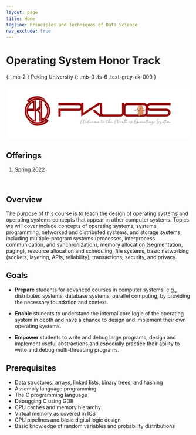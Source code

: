 ```yaml
---
layout: page
title: Home
tagline: Principles and Techniques of Data Science
nav_exclude: true
---
```


# Operating System Honor Track
{: .mb-2 }
Peking University
{: .mb-0 .fs-6 .text-grey-dk-000 }

<img src="/pkuos-pure.svg">

## Offerings
1. [Spring 2022](sp22)
<br>

## Overview

The purpose of this course is to teach the design of operating systems and operating systems concepts that appear in other computer systems. Topics we will cover include concepts of operating systems, systems programming, networked and distributed systems, and storage systems, including multiple-program systems (processes, interprocess communication, and synchronization), memory allocation (segmentation, paging), resource allocation and scheduling, file systems, basic networking (sockets, layering, APIs, reliability), transactions, security, and privacy.

## Goals

- **Prepare** students for advanced courses in computer systems, e.g., distributed systems, database systems, parallel computing, by providing the necessary foundation and context.

- **Enable** students to understand the internal core logic of the operating system in depth and have a chance to design and implement their own operating systems.

- **Empower** students to write and debug large programs, design and implement useful abstractions and especially practice their ability to write and debug multi-threading programs.  


## Prerequisites

- Data structures: arrays, linked lists, binary trees, and hashing
- Assembly language programming
- The C programming language
- Debugging C using GDB
- CPU caches and memory hierarchy
- Virtual memory as covered in ICS
- CPU pipelines and basic digital logic design
- Basic knowledge of random variables and probability distributions 